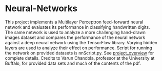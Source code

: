 # Neural-Networks
This project implements a Multilayer Perceptron feed-forward neural network and evaluates
its performance in classifying handwritten digits. The same network is used to analyze a more
challenging hand-drawn images dataset and compares the performance of the neural network against a deep
neural network using the TensorFlow library. Varying hidden layers are used to analyze their effect on performance. Script for running the network on provided datasets is nnScript.py. See [project_overview](https://github.com/Cabbler25/Neural-Networks/blob/master/project_overview.pdf) for complete details. Credits to Varun Chandola, professor at the University at Buffalo, for provided data sets and much of the contents of the pdf.
